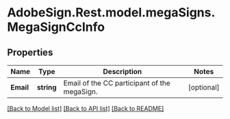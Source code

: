 # AdobeSign.Rest.model.megaSigns.MegaSignCcInfo
## Properties

Name | Type | Description | Notes
------------ | ------------- | ------------- | -------------
**Email** | **string** | Email of the CC participant of the megaSign. | [optional] 

[[Back to Model list]](../README.md#documentation-for-models) [[Back to API list]](../README.md#documentation-for-api-endpoints) [[Back to README]](../README.md)


